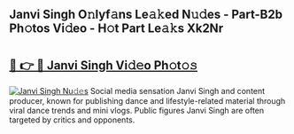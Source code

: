 ## Janvi Singh O𝚗lyf𝚊ns Le𝚊𝚔ed N𝚞𝚍es - Part-B2b Ph𝚘tos Vi𝚍eo - H𝚘t Part Le𝚊𝚔s Xk2Nr

# <h2><a href="http://hf8kt04.feru.top/?c=Janvi+Singh">🔗 👉 🔴 Janvi Singh Vi𝚍𝚎o Ph𝚘t𝚘𝚜</a></h2>

[![Janvi Singh Nu𝚍𝚎s](https://i.imgur.com/0TWrTi3.gif)](http://hf8kt04.feru.top/?c=Janvi+Singh)
Social media sensation Janvi Singh and content producer, known for publishing dance and lifestyle-related material through viral dance trends and mini vlogs. Public figures Janvi Singh are often targeted by critics and opponents. 

